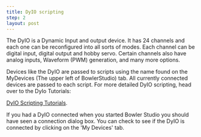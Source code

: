 ```yaml
---
title: DyIO scripting
step: 2
layout: post
---
```


The DyIO is a Dynamic Input and output device. It has 24 channels and each one can be reconfigured into all sorts of modes. Each channel can be digital input, digital output and hobby servo. Certain channels also have analog inputs, Waveform (PWM) generation, and many more options. 

Devices like the DyIO are passed to scripts using the name found on the MyDevices (The upper left of BowlerStudio) tab. All currently connected devices are passed to each script. For more detailed DyIO scripting, head over to the DyIo Tutorials: 

  [DyIO Scripting Tutorials](http://neuronrobotics.github.io/Java-Code-Library/Digital-Input-Example-Simple/).

If you had a DyIO connected when you started Bowler Studio you should have seen a connection dialog box.
You can check to see if the DyIO is connected by clicking on the 'My Devices' tab.

<script src="https://gist.github.com/madhephaestus/5da47af65fbc1f991821.js"></script>

